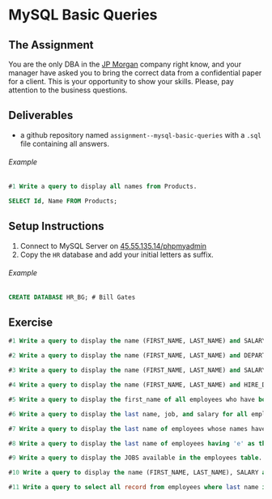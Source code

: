 # MySQL Basic Queries

## The Assignment

You are the only DBA in the [JP Morgan](#) company right know, and your manager have asked you to bring the correct data from a confidential paper for a client. This is your opportunity to show your skills. Please, pay attention to the business questions.

## Deliverables

+ a github repository named `assignment--mysql-basic-queries` with a `.sql` file containing all answers.
  
###### Example
  
```sql
#1 Write a query to display all names from Products.

SELECT Id, Name FROM Products;
```

## Setup Instructions

  1. Connect to MySQL Server on [45.55.135.14/phpmyadmin](45.55.135.14/phpmyadmin)
  2. Copy the `HR` database and add your initial letters as suffix.

  ###### Example
  
  ```sql
  CREATE DATABASE HR_BG; # Bill Gates
  ```

## Exercise

  ```sql
  #1 Write a query to display the name (FIRST_NAME, LAST_NAME) and SALARY for all employees whose salary is not in the range $10,000 through $15,000.

  #2 Write a query to display the name (FIRST_NAME, LAST_NAME) and DEPARTMENT_ID of all employees in departments 30 or 100 in ascending order.

  #3 Write a query to display the name (FIRST_NAME, LAST_NAME) and SALARY for all employees whose salary is not in the range $10,000 through $15,000 and are in department 30 or 100.

  #4 Write a query to display the name (FIRST_NAME, LAST_NAME) and HIRE_DATE for all employees who were hired in 1987.

  #5 Write a query to display the first_name of all employees who have both "b" and "c" in their first name.

  #6 Write a query to display the last name, job, and salary for all employees whose job is that of a Programmer (IT_PROG) or a Shipping Clerk (SH_CLERK), and whose salary is not equal to $4,500, $10,000 or $15,000.

  #7 Write a query to display the last name of employees whose names have exactly 6 characters.

  #8 Write a query to display the last name of employees having 'e' as the third character.

  #9 Write a query to display the JOBS available in the employees table.

  #10 Write a query to display the name (FIRST_NAME, LAST_NAME), SALARY and PF (15% of salary) of all employees.

  #11 Write a query to select all record from employees where last name in 'BLAKE', 'SCOTT', 'KING' and 'FORD'.
  ```
